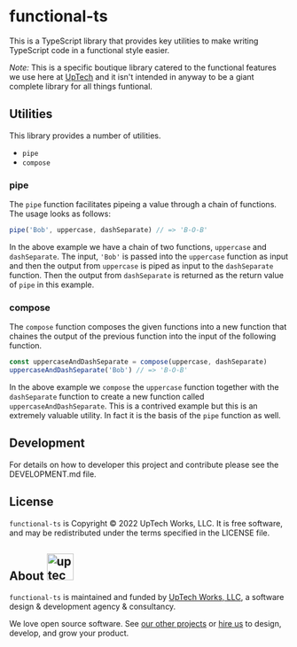 # functional-ts

This is a TypeScript library that provides key utilities to make writing TypeScript code in a functional style easier.

*Note:* This is a specific boutique library catered to the functional features we use here at [UpTech][uptech] and it isn't intended in anyway to be a giant complete library for all things funtional.

## Utilities

This library provides a number of utilities.

- `pipe`
- `compose`

### pipe

The `pipe` function facilitates pipeing a value through a chain of functions. The usage looks as follows:

```TypeScript
pipe('Bob', uppercase, dashSeparate) // => 'B-O-B'
```

In the above example we have a chain of two functions, `uppercase` and `dashSeparate`. The input, `'Bob'` is passed into the `uppercase` function as input and then the output from `uppercase` is piped as input to the `dashSeparate` function. Then the output from `dashSeparate` is returned as the return value of `pipe` in this example.

### compose

The `compose` function composes the given functions into a new function that chaines the output of the previous function into the input of the following function.

```TypeScript
const uppercaseAndDashSeparate = compose(uppercase, dashSeparate)
uppercaseAndDashSeparate('Bob') // => 'B-O-B'
```

In the above example we `compose` the `uppercase` function together with the `dashSeparate` function to create a new function called `uppercaseAndDashSeparate`. This is a contrived example but this is an extremely valuable utility. In fact it is the basis of the `pipe` function as well.

## Development

For details on how to developer this project and contribute please see the DEVELOPMENT.md file.

## License

`functional-ts` is Copyright © 2022 UpTech Works, LLC. It is free software, and may be redistributed under the terms specified in the LICENSE file.

## About <img src="http://upte.ch/img/logo.png" alt="uptech" height="48">

`functional-ts` is maintained and funded by [UpTech Works, LLC][uptech], a
software design & development agency & consultancy.

We love open source software. See [our other projects][community] or
[hire us][hire] to design, develop, and grow your product.

[community]: https://github.com/uptech
[hire]: http://upte.ch
[uptech]: http://upte.ch
